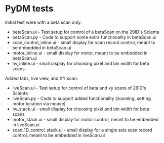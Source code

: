 # PyDM tests

Initial test were with a beta scan only:
 - betaScan.ui - Test setup for control of a betaScan on the 29ID's Scienta
 - betaScan.py - Code to support some extra functionality in betaScan.ui
 - scan_control_inline.ui - small display for scan record control, meant to be embedded in betaScan.ui
 - motor_inline.ui - small display for motor, meant to be embedded in betaScan.ui
 - hv_inline.ui - small display for choosing pixel and bin width for beta scans

Added tabs, live view, and XY scan:
 - liveScan.ui - Test setup for control of beta and xy scans of 29ID's Scienta
 - liveScan.py - Code to support added functionality (zooming, setting motor location via mouse)
 - hv_stack.ui - small display for choosing pixel and bin width for beta scans 
 - motor_stack.ui - small display for motor control, meant to be embedded in liveScan.ui 
 - scan_1D_control_stack.ui - small display for a single axis scan record control, meant to be embedded in liveScan.ui
